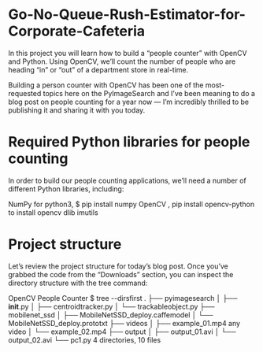 # Go-No-Queue-Rush-Estimator-for-Corporate-Cafeteria

In this project you will learn how to build a “people counter” with OpenCV and Python. Using OpenCV, we’ll count the number of people who are heading “in” or “out” of a department store in real-time.

Building a person counter with OpenCV has been one of the most-requested topics here on the PyImageSearch and I’ve been meaning to do a blog post on people counting for a year now — I’m incredibly thrilled to be publishing it and sharing it with you today.

# Required Python libraries for people counting
In order to build our people counting applications, we’ll need a number of different Python libraries, including:

NumPy for python3, $ pip install numpy
OpenCV , pip install opencv-python to install opencv
dlib
imutils


# Project structure
Let’s review the project structure for today’s blog post. Once you’ve grabbed the code from the “Downloads” section, you can inspect the directory structure with the tree  command:

OpenCV People Counter
$ tree --dirsfirst
.
├── pyimagesearch
│   ├── __init__.py
│   ├── centroidtracker.py
│   └── trackableobject.py
├── mobilenet_ssd
│   ├── MobileNetSSD_deploy.caffemodel
│   └── MobileNetSSD_deploy.prototxt
├── videos
│   ├── example_01.mp4 any video
│   └── example_02.mp4
├── output
│   ├── output_01.avi
│   └── output_02.avi
└── pc1.py
4 directories, 10 files
